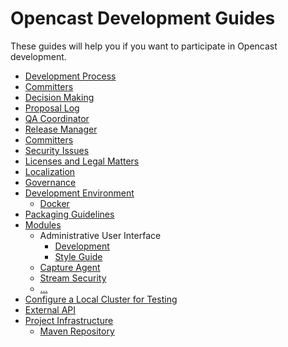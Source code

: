 Opencast Development Guides
===========================

These guides will help you if you want to participate in Opencast development.


* [Development Process](development-process.md)
* [Committers](committer.md)
* [Decision Making](decision-making)
* [Proposal Log](proposal-log.md)
* [QA Coordinator](qa-coordinator.md)
* [Release Manager](release-manager.md)
* [Committers](committer.md)
* [Security Issues](security.md)
* [Licenses and Legal Matters](license.md)
* [Localization](localization.md)
* [Governance](governance.md)
* [Development Environment](development-environment.md)
    * [Docker](development-environment-docker.md)
* [Packaging Guidelines](packaging.md)
* [Modules](modules/index.md)
    * Administrative User Interface
        * [Development](modules/admin-ui/development.md)
        * [Style Guide](modules/admin-ui/style/index.md)
    * [Capture Agent](modules/capture-agent/capture-agent.md)
    * [Stream Security](modules/stream-security.md)
    * […](modules/index.md)
* [Configure a Local Cluster for Testing](local-cluster.md)
* [External API](api/index.md)
* [Project Infrastructure](infrastructure/index.md)
    * [Maven Repository](infrastructure/maven-repository.md)
